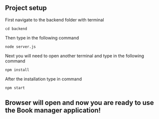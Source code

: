 

## Project setup

First navigate to the backend folder with terminal
 ````
 cd backend
 ````
 Then type in the following command
 ````
 node server.js
 ````

Next you will need to open another terminal and type in the following command

````
npm install
````

After the installation type in command
````
npm start
````

## Browser will open and now you are ready to use the Book manager application!




